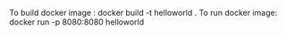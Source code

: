 To build docker image :
docker build -t helloworld .
To run docker image:
docker run -p 8080:8080 helloworld	
